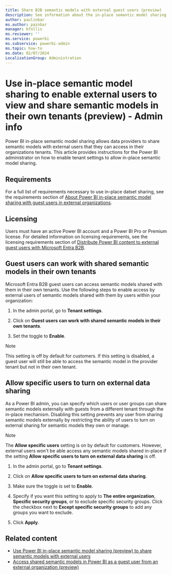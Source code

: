 ```yaml
---
title: Share B2B semantic models with external guest users (preview)
description: See information about the in-place semantic model sharing with external users that Power BI administrators need to be aware of.
author: paulinbar
ms.author: painbar
manager: kfollis
ms.reviewer: ''
ms.service: powerbi
ms.subservice: powerbi-admin
ms.topic: how-to
ms.date: 02/07/2024
LocalizationGroup: Administration
---
```


# Use in-place semantic model sharing to enable external users to view and share semantic models in their own tenants (preview) - Admin info

Power BI in-place semantic model sharing allows data providers to share semantic models with external users that they can access in their organizations tenants. This article provides instructions for the Power BI administrator on how to enable tenant settings to allow in-place semantic model sharing.

## Requirements

For a full list of requirements necessary to use in-place datset sharing, see the requirements section of [About Power BI in-place semantic model sharing with guest users in external organizations](./service-dataset-external-org-share-about.md#requirements).

## Licensing

Users must have an active Power BI account and a Power BI Pro or Premium license. For detailed information on licensing requirements, see the licensing requirements section of [Distribute Power BI content to external guest users with Microsoft Entra B2B](../enterprise/service-admin-azure-ad-b2b.md#licensing).

## Guest users can work with shared semantic models in their own tenants 

Microsoft Entra B2B guest users can access semantic models shared with them in their own tenants. Use the following steps to enable access by external users of semantic models shared with them by users within your organization: 

1. In the admin portal, go to **Tenant settings**.

1. Click on **Guest users can work with shared semantic models in their own tenants**.
 
1. Set the toggle to **Enable**.

> [!NOTE]
> This setting is off by default for customers. If this setting is disabled, a guest user will still be able to access the semantic model in the provider tenant but not in their own tenant.

## Allow specific users to turn on external data sharing 

As a Power BI admin, you can specify which users or user groups can share semantic models externally with guests from a different tenant through the in-place mechanism. Disabling this setting prevents any user from sharing semantic models externally by restricting the ability of users to turn on external sharing for semantic models they own or manage.  

> [!NOTE]
> The **Allow specific users** setting is on by default for customers. However, external users won't be able access any semantic models shared in-place if the setting **Allow specific users to turn on external data sharing** is off.  

1. In the admin portal, go to **Tenant settings**.

1. Click on **Allow specific users to turn on external data sharing**.

1. Make sure the toggle is set to **Enable**.

1. Specify if you want this setting to apply to **The entire organization**, **Specific security groups**, or to exclude specific security groups. Click the checkbox next to **Except specific security groups** to add any groups you want to exclude.
 
1. Click **Apply**.

## Related content

- [Use Power BI in-place semantic model sharing (preview) to share semantic models with external users](service-dataset-external-org-share-provider.md)
- [Access shared semantic models in Power BI as a guest user from an external organization (preview)](service-dataset-external-org-share-view.md)